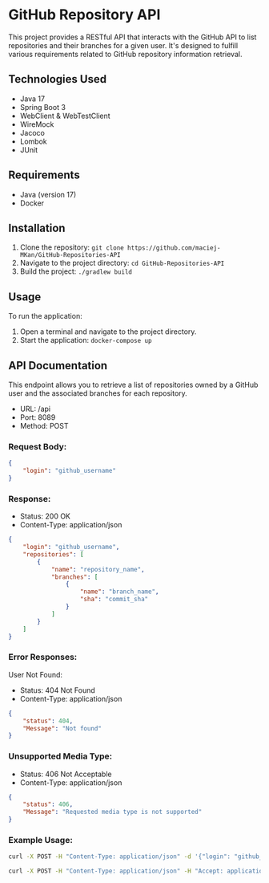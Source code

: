 # GitHub Repository API 

This project provides a RESTful API that interacts with the GitHub API to list repositories and their branches for a given user. It's designed to fulfill various requirements related to GitHub repository information retrieval.

## Technologies Used

- Java 17
- Spring Boot 3
- WebClient & WebTestClient
- WireMock
- Jacoco
- Lombok
- JUnit

## Requirements

- Java (version 17)
- Docker

## Installation

1. Clone the repository: `git clone https://github.com/maciej-MKan/GitHub-Repositories-API`
2. Navigate to the project directory: `cd GitHub-Repositories-API`
3. Build the project: `./gradlew build`

## Usage

To run the application:

1. Open a terminal and navigate to the project directory.
2. Start the application: `docker-compose up`

## API Documentation

This endpoint allows you to retrieve a list of repositories owned by a GitHub user and the associated branches for each repository.

 - URL: /api
 - Port: 8089
 - Method: POST

### Request Body:

```json
{
    "login": "github_username"
}
```
### Response:

 - Status: 200 OK
 - Content-Type: application/json
```json
{
    "login": "github_username",
    "repositories": [
        {
            "name": "repository_name",
            "branches": [
                {
                    "name": "branch_name",
                    "sha": "commit_sha"
                }
            ]
        } 
    ]
}
```
### Error Responses:

User Not Found:

 - Status: 404 Not Found
 - Content-Type: application/json
```json
{
    "status": 404,
    "Message": "Not found"
}
```
### Unsupported Media Type:

 - Status: 406 Not Acceptable 
 - Content-Type: application/json
```json
{
    "status": 406,
    "Message": "Requested media type is not supported"
}
```
### Example Usage:
```bash
curl -X POST -H "Content-Type: application/json" -d '{"login": "github_username"}' http://localhost:8089/api
```
```bash
curl -X POST -H "Content-Type: application/json" -H "Accept: application/xml" -d '{"login": "github_username"}' http://localhost:8089/api
```
